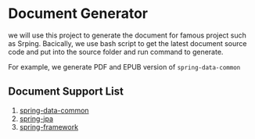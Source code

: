 # Document Generator

we will use this project to generate the document for famous project such as Srping. Bacically, we use bash script to get the latest document source code and put into the source folder and run command to generate.

For example, we generate PDF and EPUB version of `spring-data-common`

## Document Support List

1. [spring-data-common](https://docs.spring.io/spring-data/commons/docs/current/reference/html/)
2. [spring-jpa](https://docs.spring.io/spring-data/jpa/docs/current/reference/html/)
3. [spring-framework](https://docs.spring.io/spring-framework/docs/current/spring-framework-reference/)